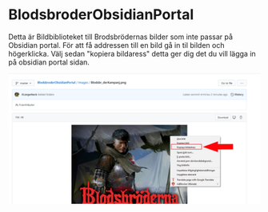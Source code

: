 # BlodsbroderObsidianPortal
Detta är Bildbiblioteket till Brodsbrödernas bilder som inte passar på Obsidian portal.
För att få addressen till en bild gå in til bilden och högerklicka. Välj sedan "kopiera bildaress" detta ger dig det du vill lägga in på
obsidian portal sidan.


![Alt Text](https://raw.githubusercontent.com/ALangerbeck/BlodsbroderObsidianPortal/master/Images/HowToImage.png?token=AH3WRWHT3F6XTNMGVEZTGAK7KQHHO)

